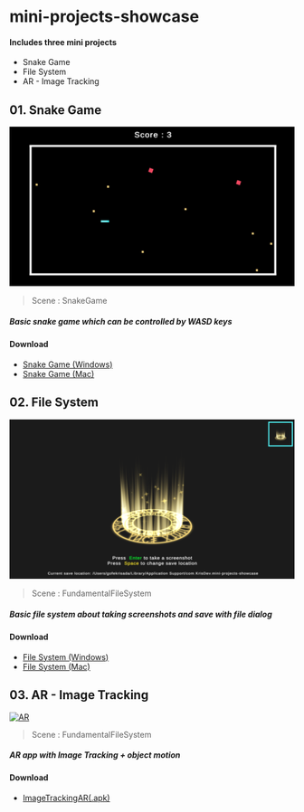 # mini-projects-showcase
#### Includes three mini projects
* Snake Game
* File System
* AR - Image Tracking

## 01. Snake Game
![SnakeGame](https://github.com/krispaisarn/mini-projects-showcase/blob/main/ProjectBuilds/01_SnakeGame/SnakeGameSS.png)
> Scene : SnakeGame
##### Basic snake game which can be controlled by WASD keys
#### Download
*  [Snake Game (Windows)](https://github.com/krispaisarn/mini-projects-showcase/blob/main/ProjectBuilds/01_SnakeGame/SnakeGame_windows.zip)
*  [Snake Game (Mac)](https://github.com/krispaisarn/mini-projects-showcase/blob/main/ProjectBuilds/01_SnakeGame/SnakeGame_mac.app.zip)

## 02. File System
![FileSystem](https://github.com/krispaisarn/mini-projects-showcase/blob/main/ProjectBuilds/02_FundamentalFileSystem/FileSystemSS.png)
> Scene : FundamentalFileSystem
##### Basic file system about taking screenshots and save with file dialog
#### Download
*  [File System (Windows)](https://github.com/krispaisarn/mini-projects-showcase/blob/main/ProjectBuilds/02_FundamentalFileSystem/FileSystem_windows.zip)
*  [File System (Mac)](https://github.com/krispaisarn/mini-projects-showcase/blob/main/ProjectBuilds/02_FundamentalFileSystem/FileSystem_macOS.app.zip)

## 03. AR - Image Tracking
[![AR](https://github.com/krispaisarn/mini-projects-showcase/blob/main/ProjectBuilds/03_AR_ImageTracking/AR_ImageTracking.gif)](https://github.com/krispaisarn/mini-projects-showcase/blob/main/ProjectBuilds/03_AR_ImageTracking/AR_ImageTracking.mov)
> Scene : FundamentalFileSystem
##### AR app with Image Tracking + object motion
#### Download
*  [ImageTrackingAR(.apk)](https://github.com/krispaisarn/mini-projects-showcase/blob/main/ProjectBuilds/03_AR_ImageTracking/ImageTracking.apk)
